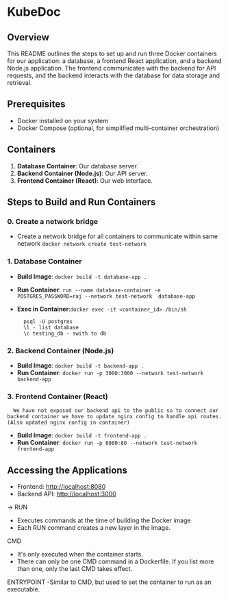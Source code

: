 # KubeDoc

## Overview

This README outlines the steps to set up and run three Docker containers for our application: a database, a frontend React application, and a backend Node.js application. The frontend communicates with the backend for API requests, and the backend interacts with the database for data storage and retrieval.

## Prerequisites

- Docker installed on your system
- Docker Compose (optional, for simplified multi-container orchestration)

## Containers

1. **Database Container**: Our database server.
2. **Backend Container (Node.js)**: Our API server.
3. **Frontend Container (React)**: Our web interface.

## Steps to Build and Run Containers

### 0. Create a network bridge

- Create a network bridge for all containers to communicate within same network
  `docker network create test-network`

### 1. Database Container

- **Build Image**:
  `docker build -t database-app .`
- **Run Container**:
  `run --name database-container -e POSTGRES_PASSWORD=raj --network test-network  database-app`

- **Exec in Container**:`docker exec -it <container_id> /bin/sh`

  ```
    psql -U postgres
    \l - list database
    \c testing_db - swith to db
  ```

### 2. Backend Container (Node.js)

- **Build Image**:
  `docker build -t backend-app .`
- **Run Container**:
  `docker run -p 3000:3000 --network test-network backend-app`

### 3. Frontend Container (React)

```
  We have not exposed our backend api to the public so to connect our backend container we have to update nginx config to handle api routes. (Also updated nginx config in container)
```

- **Build Image**:
  `docker build -t frontend-app .`
- **Run Container**:
  `docker run -p 8080:80 --network test-network frontend-app`

## Accessing the Applications

- Frontend: [http://localhost:8080](http://localhost:8080)
- Backend API: [http://localhost:3000](http://localhost:3000)

->
RUN

- Executes commands at the time of building the Docker image
- Each RUN command creates a new layer in the image.

CMD

- It's only executed when the container starts.
- There can only be one CMD command in a Dockerfile. If you list more than one, only the last CMD takes effect.

ENTRYPOINT
-Similar to CMD, but used to set the container to run as an executable.
